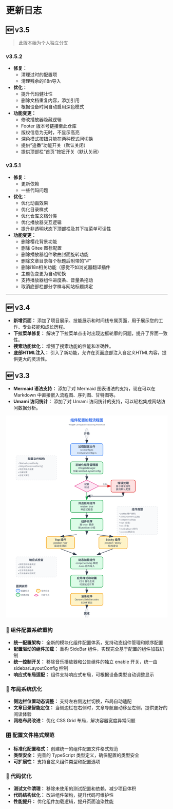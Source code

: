 # 更新日志

## 🆕 v3.5

> 此版本始为个人独立分支

### v3.5.2

- **修复：**
  - 清理过时的配置项
  - 清理残余的i18n导入
- **优化：**
  - 提升代码健壮性
  - 删除文档重复内容，添加引用
  - 根据设备时间自动启用深色模式
- **功能变更：**
  - 修改播放器隐藏逻辑
  - Footer 版本号链接至此仓库
  - 版权信息为无时，不显示高亮
  - 深色模式按钮只能在两种模式间切换
  - 提供“追番”功能开关（默认关闭）
  - 提供顶部栏“首页”按钮开关（默认关闭）

### v3.5.1

- **修复：**
  - 更新依赖
  - 一些代码问题
- **优化：**
  - 优化动画效果
  - 优化目录样式
  - 优化仓库文档分类
  - 优化播放器交互逻辑
  - 提升非透明状态下顶部栏及其下拉菜单可读性
- **功能变更：**
  - 删除樱花背景功能
  - 删除 Gitee 图标配置
  - 删除播放器组件歌曲封面旋转功能
  - 删除文章目录每个标题后附带的"#"
  - 删除i18n相关功能（感觉不如浏览器翻译插件
  - 主题色变更为自动轮换
  - 支持播放器组件进度条、音量条拖动
  - 取消底部栏部分字样与网站标题绑定

---

## 🆕 v3.4

- **新增页面：** 添加了项目展示、技能展示和时间线专属页面，用于展示您的工作、专业技能和成长历程。
- **下拉菜单修复：** 解决了下拉菜单点击时出现边框轮廓的问题，提升了界面一致性。
- **搜索功能优化：** 增强了搜索功能的性能和准确性。
- **底部HTML注入：** 引入了新功能，允许在页面底部注入自定义HTML内容，提供更大的灵活性。

## 🆕 v3.3

- **Mermaid 语法支持：** 添加了对 Mermaid 图表语法的支持，现在可以在 Markdown 中直接嵌入流程图、序列图、甘特图等。
- **Umami 访问统计：** 添加了对 Umami 访问统计的支持，可以轻松集成网站访问数据分析。

![Configuration](assets/configuration.svg)

### 🔧 组件配置系统重构

- **统一配置架构：** 全新的模块化组件配置体系，支持动态组件管理和顺序配置
- **配置驱动的组件加载：** 重构 SideBar 组件，实现完全基于配置的组件加载机制
- **统一控制开关：** 移除音乐播放器和公告组件的独立 enable 开关，统一由 sidebarLayoutConfig 控制
- **响应式布局适配：** 组件支持响应式布局，可根据设备类型自动调整显示

### 📐 布局系统优化

- **侧边栏位置动态调整：** 支持左右侧边栏切换，布局自动适配
- **文章目录智能定位：** 当侧边栏在右侧时，文章导航自动移至左侧，提供更好的阅读体验
- **网格布局改进：** 优化 CSS Grid 布局，解决容器宽度异常问题

### 🎛️ 配置文件格式规范

- **标准化配置格式：** 创建统一的组件配置文件格式规范
- **类型安全：** 完善的 TypeScript 类型定义，确保配置的类型安全
- **可扩展性：** 支持自定义组件类型和配置选项

### 🧹 代码优化

- **测试文件清理：** 移除未使用的测试配置和依赖，减少项目体积
- **代码结构优化：** 改进组件架构，提升代码可维护性
- **性能提升：** 优化组件加载逻辑，提升页面渲染性能
